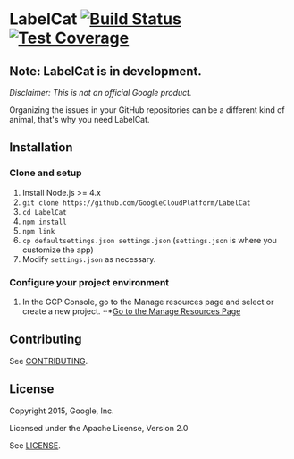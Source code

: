 # LabelCat [![Build Status](https://travis-ci.org/GoogleCloudPlatform/LabelCat.svg)](https://travis-ci.org/GoogleCloudPlatform/LabelCat) [![Test Coverage](https://coveralls.io/repos/GoogleCloudPlatform/LabelCat/badge.svg?branch=master&service=github)](https://coveralls.io/github/GoogleCloudPlatform/LabelCat?branch=master)

## Note: LabelCat is in development.

_Disclaimer: This is not an official Google product._

Organizing the issues in your GitHub repositories can be a different kind of
animal, that's why you need LabelCat.

## Installation

### Clone and setup

1. Install Node.js >= 4.x
1. `git clone https://github.com/GoogleCloudPlatform/LabelCat`
1. `cd LabelCat`
1. `npm install`
1. `npm link`
1. `cp defaultsettings.json settings.json` (`settings.json` is where you customize the app)
1. Modify `settings.json` as necessary.

### Configure your project environment

1. In the GCP Console, go to the Manage resources page and select or create a new project.
⋅⋅*[Go to the Manage Resources Page](https://console.cloud.google.com/cloud-resource-manager?_ga=2.144772156.-906058837.1536100239)
  
## Contributing

See [CONTRIBUTING][3].

## License

Copyright 2015, Google, Inc.

Licensed under the Apache License, Version 2.0

See [LICENSE][4].

[1]: https://github.com/jmdobry
[2]: https://cloud.google.com/sdk/
[3]: https://github.com/GoogleCloudPlatform/LabelCat/blob/master/CONTRIBUTING.md
[4]: https://github.com/GoogleCloudPlatform/LabelCat/blob/master/LICENSE
